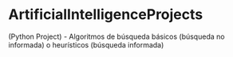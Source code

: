 # ArtificialIntelligenceProjects
(Python Project) - Algoritmos de búsqueda básicos (búsqueda no informada) o heurísticos (búsqueda informada)
